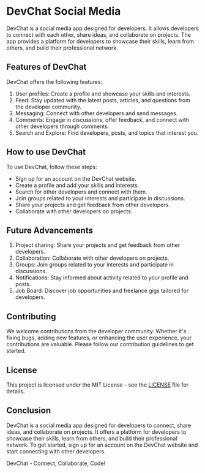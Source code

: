 # DevChat Social Media

DevChat is a social media app designed for developers. It allows developers to connect with each other, share ideas, and collaborate on projects. The app provides a platform for developers to showcase their skills, learn from others, and build their professional network.

## Features of DevChat
DevChat offers the following features:
1. User profiles: Create a profile and showcase your skills and interests.
2. Feed: Stay updated with the latest posts, articles, and questions from the developer community.
4. Messaging: Connect with other developers and send messages.
5. Comments: Engage in discussions, offer feedback, and connect with other developers through comments.
6. Search and Explore: Find developers, posts, and topics that interest you.


## How to use DevChat
To use DevChat, follow these steps:
- Sign up for an account on the DevChat website.
- Create a profile and add your skills and interests.
- Search for other developers and connect with them.
- Join groups related to your interests and participate in discussions.
- Share your projects and get feedback from other developers.
- Collaborate with other developers on projects.


## Future Advancements
1. Project sharing: Share your projects and get feedback from other developers.
2. Collaboration: Collaborate with other developers on projects.
3. Groups: Join groups related to your interests and participate in discussions.
4. Notifications: Stay informed about activity related to your profile and posts.
5. Job Board: Discover job opportunities and freelance gigs tailored for developers.
   
## Contributing
We welcome contributions from the developer community. Whether it's fixing bugs, adding new features, or enhancing the user experience, your contributions are valuable. Please follow our contribution guidelines to get started.


## License
This project is licensed under the MIT License - see the [LICENSE]() file for details.


## Conclusion
DevChat is a social media app designed for developers to connect, share ideas, and collaborate on projects. It offers a platform for developers to showcase their skills, learn from others, and build their professional network. To get started, sign up for an account on the DevChat website and start connecting with other developers.


DevChat - Connect, Collaborate, Code!
